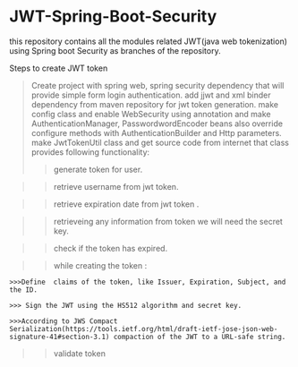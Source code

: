 # JWT-Spring-Boot-Security
this repository contains all the modules related JWT(java web tokenization) using Spring boot Security as branches of the repository.

Steps to create JWT token 

>Create project with spring web, spring security dependency that will provide simple form login authentication.
>add jjwt and xml binder dependency from maven repository for jwt token generation.
>make config class and  enable WebSecurity using annotation and make AuthenticationManager, PasswordwordEncoder beans also override configure methods with AuthenticationBuilder and Http parameters.
>make JwtTokenUtil class and get source code from internet that class provides following functionality:
  >>generate token for user.
  
  >>retrieve username from jwt token.
  
  >>retrieve expiration date from jwt token .
  
  >>retrieveing any information from token we will need the secret key.
  
  >>check if the token has expired.
  
  >>while creating the token :
  
    >>>Define  claims of the token, like Issuer, Expiration, Subject, and the ID.
   
    >>> Sign the JWT using the HS512 algorithm and secret key.
    
    >>>According to JWS Compact Serialization(https://tools.ietf.org/html/draft-ietf-jose-json-web-signature-41#section-3.1) compaction of the JWT to a URL-safe string.
    
  >>validate token

